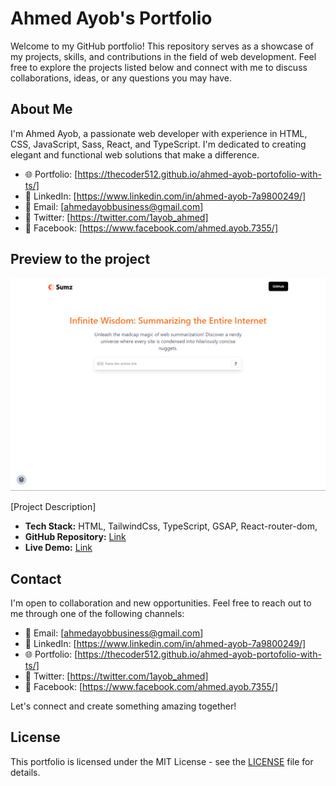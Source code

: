 # Ahmed Ayob's Portfolio

Welcome to my GitHub portfolio! This repository serves as a showcase of my projects, skills, and contributions in the field of web development. Feel free to explore the projects listed below and connect with me to discuss collaborations, ideas, or any questions you may have.

## About Me

I'm Ahmed Ayob, a passionate web developer with experience in HTML, CSS, JavaScript, Sass, React, and TypeScript. I'm dedicated to creating elegant and functional web solutions that make a difference.

-   🌐 Portfolio: [https://thecoder512.github.io/ahmed-ayob-portofolio-with-ts/]
-   💼 LinkedIn: [https://www.linkedin.com/in/ahmed-ayob-7a9800249/]
-   📧 Email: [ahmedayobbusiness@gmail.com]
-   📱 Twitter: [https://twitter.com/1ayob_ahmed]
-   📱 Facebook: [https://www.facebook.com/ahmed.ayob.7355/]

## Preview to the project

![Protofolio Screenshot](./public/preview.png)

[Project Description]

-   **Tech Stack:** HTML, TailwindCss, TypeScript, GSAP, React-router-dom, 
-   **GitHub Repository:** [Link]([[https://github.com/thecoder512/ahmed-ayob-portofolio-with-ts](https://github.com/thecoder512/summrize-app-tsx/)](https://github.com/thecoder512/summrize-app-tsx/))
-   **Live Demo:** [Link]([[https://thecoder512.github.io/ahmed-ayob-portofolio-with-ts/](https://thecoder512.github.io/summrize-app-tsx/)](https://thecoder512.github.io/summrize-app-tsx/))

## Contact

I'm open to collaboration and new opportunities. Feel free to reach out to me through one of the following channels:

-   📧 Email: [ahmedayobbusiness@gmail.com]
-   💼 LinkedIn: [https://www.linkedin.com/in/ahmed-ayob-7a9800249/]
-   🌐 Portfolio: [https://thecoder512.github.io/ahmed-ayob-portofolio-with-ts/]
-   📱 Twitter: [https://twitter.com/1ayob_ahmed]
-   📱 Facebook: [https://www.facebook.com/ahmed.ayob.7355/]

Let's connect and create something amazing together!

## License

This portfolio is licensed under the MIT License - see the [LICENSE](LICENSE) file for details.
